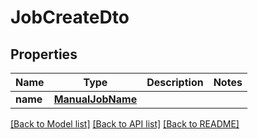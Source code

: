 # JobCreateDto

## Properties
Name | Type | Description | Notes
------------ | ------------- | ------------- | -------------
**name** | [**ManualJobName**](ManualJobName.md) |  | 

[[Back to Model list]](../README.md#documentation-for-models) [[Back to API list]](../README.md#documentation-for-api-endpoints) [[Back to README]](../README.md)


